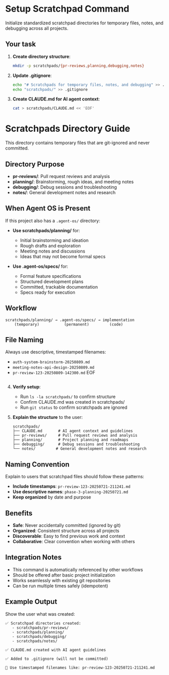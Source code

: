 # Setup Scratchpad Command

Initialize standardized scratchpad directories for temporary files, notes, and
debugging across all projects.

## Your task

1. **Create directory structure**:

   ```bash
   mkdir -p scratchpads/{pr-reviews,planning,debugging,notes}
   ```

2. **Update .gitignore**:

   ```bash
   echo "# Scratchpads for temporary files, notes, and debugging" >> .gitignore
   echo "scratchpads/" >> .gitignore
   ```

3. **Create CLAUDE.md for AI agent context**:

   ```bash
   cat > scratchpads/CLAUDE.md << 'EOF'
# Scratchpads Directory Guide

This directory contains temporary files that are git-ignored and never committed.

## Directory Purpose

- **pr-reviews/**: Pull request reviews and analysis
- **planning/**: Brainstorming, rough ideas, and meeting notes
- **debugging/**: Debug sessions and troubleshooting
- **notes/**: General development notes and research

## When Agent OS is Present

If this project also has a `.agent-os/` directory:

- **Use scratchpads/planning/** for:
  - Initial brainstorming and ideation
  - Rough drafts and exploration
  - Meeting notes and discussions
  - Ideas that may not become formal specs

- **Use .agent-os/specs/** for:
  - Formal feature specifications
  - Structured development plans
  - Committed, trackable documentation
  - Specs ready for execution

## Workflow

```text
scratchpads/planning/ → .agent-os/specs/ → implementation
    (temporary)           (permanent)         (code)
```

## File Naming

Always use descriptive, timestamped filenames:

- `auth-system-brainstorm-20250809.md`
- `meeting-notes-api-design-20250809.md`
- `pr-review-123-20250809-142300.md`
EOF
   ```

4. **Verify setup**:
   - Run `ls -la scratchpads/` to confirm structure
   - Confirm CLAUDE.md was created in scratchpads/
   - Run `git status` to confirm scratchpads are ignored

5. **Explain the structure** to the user:

   ```text
   scratchpads/
   ├── CLAUDE.md       # AI agent context and guidelines
   ├── pr-reviews/     # Pull request reviews and analysis
   ├── planning/       # Project planning and roadmaps
   ├── debugging/      # Debug sessions and troubleshooting
   └── notes/         # General development notes and research
   ```

## Naming Convention

Explain to users that scratchpad files should follow these patterns:

- **Include timestamps**: `pr-review-123-20250721-211241.md`
- **Use descriptive names**: `phase-3-planning-20250721.md`
- **Keep organized** by date and purpose

## Benefits

- **Safe**: Never accidentally committed (ignored by git)
- **Organized**: Consistent structure across all projects
- **Discoverable**: Easy to find previous work and context
- **Collaborative**: Clear convention when working with others

## Integration Notes

- This command is automatically referenced by other workflows
- Should be offered after basic project initialization
- Works seamlessly with existing git repositories
- Can be run multiple times safely (idempotent)

## Example Output

Show the user what was created:

```text
✅ Scratchpad directories created:
   - scratchpads/pr-reviews/
   - scratchpads/planning/
   - scratchpads/debugging/
   - scratchpads/notes/

✅ CLAUDE.md created with AI agent guidelines

✅ Added to .gitignore (will not be committed)

📝 Use timestamped filenames like: pr-review-123-20250721-211241.md
```

